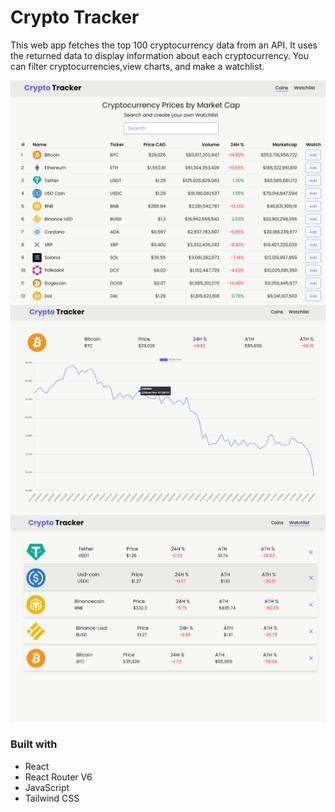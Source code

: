 # Crypto Tracker

This web app fetches the top 100 cryptocurrency data from an API. 
It uses the returned data to display information about each cryptocurrency.
You can filter cryptocurrencies,view charts, and make a watchlist.

![](images/crypto-tracker-1.png)
![](images/crypto-tracker-2.png)
![](images/crypto-tracker-3.png)

### Built with

- React
- React Router V6
- JavaScript
- Tailwind CSS
